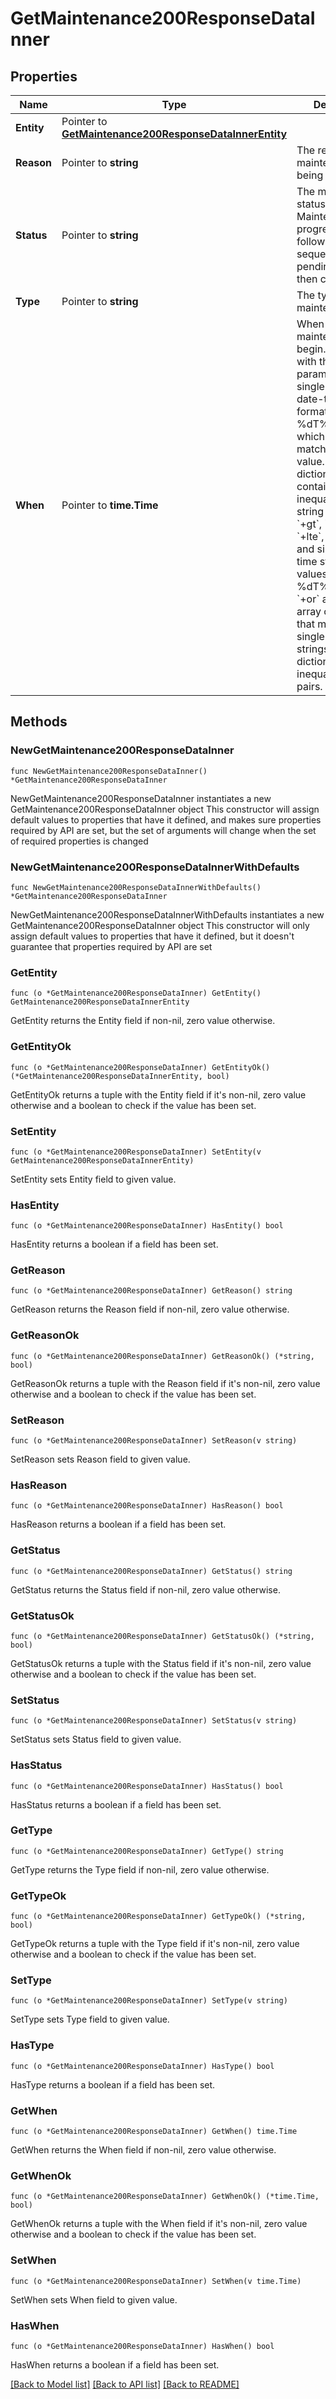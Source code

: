 # GetMaintenance200ResponseDataInner

## Properties

Name | Type | Description | Notes
------------ | ------------- | ------------- | -------------
**Entity** | Pointer to [**GetMaintenance200ResponseDataInnerEntity**](GetMaintenance200ResponseDataInnerEntity.md) |  | [optional] 
**Reason** | Pointer to **string** | The reason maintenance is being performed. | [optional] 
**Status** | Pointer to **string** | The maintenance status.  Maintenance progresses in the following sequence: pending, started, then completed. | [optional] 
**Type** | Pointer to **string** | The type of maintenance. | [optional] 
**When** | Pointer to **time.Time** | When the maintenance will begin.  [Filterable](https://techdocs.akamai.com/linode-api/reference/filtering-and-sorting) with the following parameters:  - A single value in date-time string format (&#x60;%Y-%m-%dT%H:%M:%S&#x60;), which returns only matches to that value.  - A dictionary containing pairs of inequality operator string keys (&#x60;+or&#x60;, &#x60;+gt&#x60;, &#x60;+gte&#x60;, &#x60;+lt&#x60;, &#x60;+lte&#x60;, or &#x60;+neq&#x60;) and single date-time string format values (&#x60;%Y-%m-%dT%H:%M:%S&#x60;). &#x60;+or&#x60; accepts an array of values that may consist of single date-time strings or dictionaries of inequality operator pairs. | [optional] 

## Methods

### NewGetMaintenance200ResponseDataInner

`func NewGetMaintenance200ResponseDataInner() *GetMaintenance200ResponseDataInner`

NewGetMaintenance200ResponseDataInner instantiates a new GetMaintenance200ResponseDataInner object
This constructor will assign default values to properties that have it defined,
and makes sure properties required by API are set, but the set of arguments
will change when the set of required properties is changed

### NewGetMaintenance200ResponseDataInnerWithDefaults

`func NewGetMaintenance200ResponseDataInnerWithDefaults() *GetMaintenance200ResponseDataInner`

NewGetMaintenance200ResponseDataInnerWithDefaults instantiates a new GetMaintenance200ResponseDataInner object
This constructor will only assign default values to properties that have it defined,
but it doesn't guarantee that properties required by API are set

### GetEntity

`func (o *GetMaintenance200ResponseDataInner) GetEntity() GetMaintenance200ResponseDataInnerEntity`

GetEntity returns the Entity field if non-nil, zero value otherwise.

### GetEntityOk

`func (o *GetMaintenance200ResponseDataInner) GetEntityOk() (*GetMaintenance200ResponseDataInnerEntity, bool)`

GetEntityOk returns a tuple with the Entity field if it's non-nil, zero value otherwise
and a boolean to check if the value has been set.

### SetEntity

`func (o *GetMaintenance200ResponseDataInner) SetEntity(v GetMaintenance200ResponseDataInnerEntity)`

SetEntity sets Entity field to given value.

### HasEntity

`func (o *GetMaintenance200ResponseDataInner) HasEntity() bool`

HasEntity returns a boolean if a field has been set.

### GetReason

`func (o *GetMaintenance200ResponseDataInner) GetReason() string`

GetReason returns the Reason field if non-nil, zero value otherwise.

### GetReasonOk

`func (o *GetMaintenance200ResponseDataInner) GetReasonOk() (*string, bool)`

GetReasonOk returns a tuple with the Reason field if it's non-nil, zero value otherwise
and a boolean to check if the value has been set.

### SetReason

`func (o *GetMaintenance200ResponseDataInner) SetReason(v string)`

SetReason sets Reason field to given value.

### HasReason

`func (o *GetMaintenance200ResponseDataInner) HasReason() bool`

HasReason returns a boolean if a field has been set.

### GetStatus

`func (o *GetMaintenance200ResponseDataInner) GetStatus() string`

GetStatus returns the Status field if non-nil, zero value otherwise.

### GetStatusOk

`func (o *GetMaintenance200ResponseDataInner) GetStatusOk() (*string, bool)`

GetStatusOk returns a tuple with the Status field if it's non-nil, zero value otherwise
and a boolean to check if the value has been set.

### SetStatus

`func (o *GetMaintenance200ResponseDataInner) SetStatus(v string)`

SetStatus sets Status field to given value.

### HasStatus

`func (o *GetMaintenance200ResponseDataInner) HasStatus() bool`

HasStatus returns a boolean if a field has been set.

### GetType

`func (o *GetMaintenance200ResponseDataInner) GetType() string`

GetType returns the Type field if non-nil, zero value otherwise.

### GetTypeOk

`func (o *GetMaintenance200ResponseDataInner) GetTypeOk() (*string, bool)`

GetTypeOk returns a tuple with the Type field if it's non-nil, zero value otherwise
and a boolean to check if the value has been set.

### SetType

`func (o *GetMaintenance200ResponseDataInner) SetType(v string)`

SetType sets Type field to given value.

### HasType

`func (o *GetMaintenance200ResponseDataInner) HasType() bool`

HasType returns a boolean if a field has been set.

### GetWhen

`func (o *GetMaintenance200ResponseDataInner) GetWhen() time.Time`

GetWhen returns the When field if non-nil, zero value otherwise.

### GetWhenOk

`func (o *GetMaintenance200ResponseDataInner) GetWhenOk() (*time.Time, bool)`

GetWhenOk returns a tuple with the When field if it's non-nil, zero value otherwise
and a boolean to check if the value has been set.

### SetWhen

`func (o *GetMaintenance200ResponseDataInner) SetWhen(v time.Time)`

SetWhen sets When field to given value.

### HasWhen

`func (o *GetMaintenance200ResponseDataInner) HasWhen() bool`

HasWhen returns a boolean if a field has been set.


[[Back to Model list]](../README.md#documentation-for-models) [[Back to API list]](../README.md#documentation-for-api-endpoints) [[Back to README]](../README.md)


